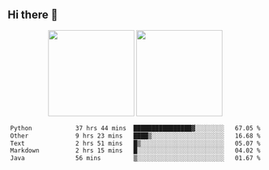 ## Hi there 👋
<div align="center">
<span>  </span>
<img height="170px" src="https://github-readme-stats.vercel.app/api?username=LZvoid&show_icons=true&count_private==true&v=3" /><span>        </span><img height="170px" src="https://github-readme-stats.vercel.app/api/top-langs/?username=LZvoid&layout=compact&langs_count=8&v=3" />
<span>  </span>
</div>
<div align="center">

<!--START_SECTION:waka-->

```txt
Python            37 hrs 44 mins  ████████████████▓░░░░░░░░   67.05 %
Other             9 hrs 23 mins   ████▒░░░░░░░░░░░░░░░░░░░░   16.68 %
Text              2 hrs 51 mins   █▒░░░░░░░░░░░░░░░░░░░░░░░   05.07 %
Markdown          2 hrs 15 mins   █░░░░░░░░░░░░░░░░░░░░░░░░   04.02 %
Java              56 mins         ▒░░░░░░░░░░░░░░░░░░░░░░░░   01.67 %
```

<!--END_SECTION:waka-->
</div>
